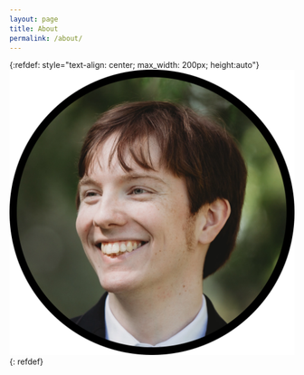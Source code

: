 ```yaml
---
layout: page
title: About
permalink: /about/
---
```

{:refdef: style="text-align: center; max_width: 200px; height:auto"}
![pfp](/assets/images/pfp.webp)
{: refdef}